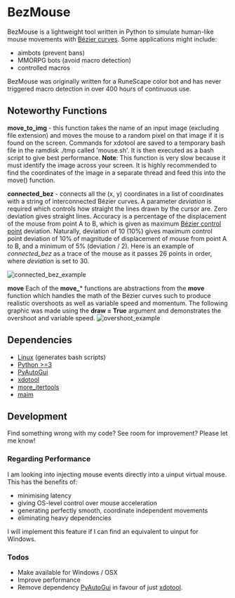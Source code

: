 # BezMouse

BezMouse is a lightweight tool written in Python to simulate human-like mouse movements with [Bézier curves](https://en.wikipedia.org/wiki/B%C3%A9zier_curve).
Some applications might include:
  - aimbots (prevent bans)
  - MMORPG bots (avoid macro detection)
  - controlled macros

BezMouse was originally written for a RuneScape color bot and has never triggered macro detection in over 400 hours of continuous use.

## Noteworthy Functions
 **move_to_img** - this function takes the name of an input image (excluding file extension) and moves the mouse to a random pixel on that image if it is found on the screen. Commands for xdotool are saved to a temporary bash file in the ramdisk ./tmp called 'mouse.sh'. It is then executed as a bash script to give best performance.
**Note**: This function is very slow because it must identify the image across your screen. It is highly recommended to find the coordinates of the image in a separate thread and feed this into the move() function.

 **connected_bez** - connects all the (x, y) coordinates in a list of coordinates with a string of interconnected Bézier curves. A parameter *deviation* is required which controls how straight the lines drawn by the cursor are. Zero deviation gives straight lines.
Accuracy is a percentage of the displacement of the mouse from point A to B, which is given as maximum [Bézier control point](https://en.wikipedia.org/wiki/B%C3%A9zier_curve#Terminology) deviation. Naturally, deviation of 10 (10%) gives maximum control point deviation of 10% of magnitude of displacement of mouse from point A to B, and a minimum of 5% (deviation / 2).
Here is an example of *connected_bez* as a trace of the mouse as it passes 26 points in order, where *deviation* is set to 30.

![connected_bez_example](https://image.ibb.co/gcDXGk/example.png)

**move**
Each of the **move_*** functions are abstractions from the **move** function which handles the math of the Bézier curves such to produce realistic overshoots as well as variable speed and momentum. The following graphic was made using the **draw = True** argument and demonstrates the overshoot and variable speed.
![overshoot_example](https://image.ibb.co/ie8M95/example_2_overshoot.png)


## Dependencies
  - [Linux](https://en.wikipedia.org/wiki/Linux) (generates bash scripts)
  - [Python >=3](https://python.org/downloads)
  - [PyAutoGui](https://pyautogui.readthedocs.io/en/latest/)
  - [xdotool](https://github.com/jordansissel/xdotool)
  - [more_itertools](https://more-itertools.readthedocs.io/en/latest/)
  - [maim](https://github.com/naelstrof/maim)


## Development
Find something wrong with my code? See room for improvement? Please let me know!
### Regarding Performance
I am looking into injecting mouse events directly into a uinput virtual mouse. This has the benefits of:
  - minimising latency
  - giving OS-level control over mouse acceleration
  - generating perfectly smooth, coordinate independent movements
  - eliminating heavy dependencies

I will implement this feature if I can find an equivalent to uinput for Windows.

### Todos

 - Make available for Windows / OSX
 - Improve performance
 - Remove dependency [PyAutoGui](https://pyautogui.readthedocs.io/en/latest/) in favour of just [xdotool](https://github.com/jordansissel/xdotool).
